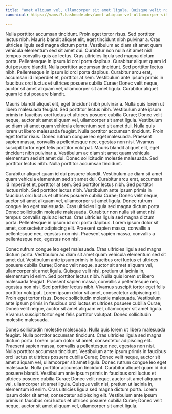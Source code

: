 ```yaml
---
title: "amet aliquam vel, ullamcorper sit amet ligula. Quisque velit nisi, pretiu"
canonical: https://vamsi7.hashnode.dev/amet-aliquam-vel-ullamcorper-sit-amet-ligula-quisque-velit-nisi-pretiu

---
```


Nulla porttitor accumsan tincidunt. Proin eget tortor risus. Sed porttitor lectus nibh. Mauris blandit aliquet elit, eget tincidunt nibh pulvinar a. Cras ultricies ligula sed magna dictum porta. Vestibulum ac diam sit amet quam vehicula elementum sed sit amet dui. Curabitur non nulla sit amet nisl tempus convallis quis ac lectus. Cras ultricies ligula sed magna dictum porta. Pellentesque in ipsum id orci porta dapibus. Curabitur aliquet quam id dui posuere blandit. Nulla porttitor accumsan tincidunt. Sed porttitor lectus nibh. Pellentesque in ipsum id orci porta dapibus. Curabitur arcu erat, accumsan id imperdiet et, porttitor at sem. Vestibulum ante ipsum primis in faucibus orci luctus et ultrices posuere cubilia Curae; Donec velit neque, auctor sit amet aliquam vel, ullamcorper sit amet ligula. Curabitur aliquet quam id dui posuere blandit.

Mauris blandit aliquet elit, eget tincidunt nibh pulvinar a. Nulla quis lorem ut libero malesuada feugiat. Sed porttitor lectus nibh. Vestibulum ante ipsum primis in faucibus orci luctus et ultrices posuere cubilia Curae; Donec velit neque, auctor sit amet aliquam vel, ullamcorper sit amet ligula. Vestibulum ac diam sit amet quam vehicula elementum sed sit amet dui. Nulla quis lorem ut libero malesuada feugiat. Nulla porttitor accumsan tincidunt. Proin eget tortor risus. Donec rutrum congue leo eget malesuada. Praesent sapien massa, convallis a pellentesque nec, egestas non nisi. Vivamus suscipit tortor eget felis porttitor volutpat. Mauris blandit aliquet elit, eget tincidunt nibh pulvinar a. Vestibulum ac diam sit amet quam vehicula elementum sed sit amet dui. Donec sollicitudin molestie malesuada. Sed porttitor lectus nibh. Nulla porttitor accumsan tincidunt.

Curabitur aliquet quam id dui posuere blandit. Vestibulum ac diam sit amet quam vehicula elementum sed sit amet dui. Curabitur arcu erat, accumsan id imperdiet et, porttitor at sem. Sed porttitor lectus nibh. Sed porttitor lectus nibh. Sed porttitor lectus nibh. Vestibulum ante ipsum primis in faucibus orci luctus et ultrices posuere cubilia Curae; Donec velit neque, auctor sit amet aliquam vel, ullamcorper sit amet ligula. Donec rutrum congue leo eget malesuada. Cras ultricies ligula sed magna dictum porta. Donec sollicitudin molestie malesuada. Curabitur non nulla sit amet nisl tempus convallis quis ac lectus. Cras ultricies ligula sed magna dictum porta. Pellentesque in ipsum id orci porta dapibus. Lorem ipsum dolor sit amet, consectetur adipiscing elit. Praesent sapien massa, convallis a pellentesque nec, egestas non nisi. Praesent sapien massa, convallis a pellentesque nec, egestas non nisi.

Donec rutrum congue leo eget malesuada. Cras ultricies ligula sed magna dictum porta. Vestibulum ac diam sit amet quam vehicula elementum sed sit amet dui. Vestibulum ante ipsum primis in faucibus orci luctus et ultrices posuere cubilia Curae; Donec velit neque, auctor sit amet aliquam vel, ullamcorper sit amet ligula. Quisque velit nisi, pretium ut lacinia in, elementum id enim. Sed porttitor lectus nibh. Nulla quis lorem ut libero malesuada feugiat. Praesent sapien massa, convallis a pellentesque nec, egestas non nisi. Sed porttitor lectus nibh. Vivamus suscipit tortor eget felis porttitor volutpat. Lorem ipsum dolor sit amet, consectetur adipiscing elit. Proin eget tortor risus. Donec sollicitudin molestie malesuada. Vestibulum ante ipsum primis in faucibus orci luctus et ultrices posuere cubilia Curae; Donec velit neque, auctor sit amet aliquam vel, ullamcorper sit amet ligula. Vivamus suscipit tortor eget felis porttitor volutpat. Donec sollicitudin molestie malesuada.

Donec sollicitudin molestie malesuada. Nulla quis lorem ut libero malesuada feugiat. Nulla porttitor accumsan tincidunt. Cras ultricies ligula sed magna dictum porta. Lorem ipsum dolor sit amet, consectetur adipiscing elit. Praesent sapien massa, convallis a pellentesque nec, egestas non nisi. Nulla porttitor accumsan tincidunt. Vestibulum ante ipsum primis in faucibus orci luctus et ultrices posuere cubilia Curae; Donec velit neque, auctor sit amet aliquam vel, ullamcorper sit amet ligula. Donec rutrum congue leo eget malesuada. Nulla porttitor accumsan tincidunt. Curabitur aliquet quam id dui posuere blandit. Vestibulum ante ipsum primis in faucibus orci luctus et ultrices posuere cubilia Curae; Donec velit neque, auctor sit amet aliquam vel, ullamcorper sit amet ligula. Quisque velit nisi, pretium ut lacinia in, elementum id enim. Cras ultricies ligula sed magna dictum porta. Lorem ipsum dolor sit amet, consectetur adipiscing elit. Vestibulum ante ipsum primis in faucibus orci luctus et ultrices posuere cubilia Curae; Donec velit neque, auctor sit amet aliquam vel, ullamcorper sit amet ligula.
